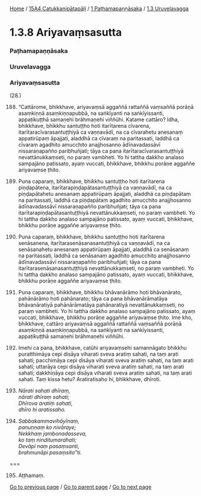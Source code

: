 
[Home](/) / [15A4 Catukkanipātapāḷi](/tipitaka/15A4.md) / [1 Paṭhamapaṇṇāsaka](/tipitaka/15A4/1.md) / [1.3 Uruvelavagga](/tipitaka/15A4/1/1.3.md)

# 1.3.8 Ariyavaṃsasutta

### Paṭhamapaṇṇāsaka

### Uruvelavagga

### Ariyavaṃsasutta

(28.)

188. “Cattārome, bhikkhave, ariyavaṃsā aggaññā rattaññā vaṃsaññā porāṇā asaṃkiṇṇā asaṃkiṇṇapubbā, na saṅkīyanti na saṅkīyissanti, appaṭikuṭṭhā samaṇehi brāhmaṇehi viññūhi. Katame cattāro? Idha, bhikkhave, bhikkhu santuṭṭho hoti itarītarena cīvarena, itarītaracīvarasantuṭṭhiyā ca vaṇṇavādī, na ca cīvarahetu anesanaṃ appatirūpaṃ āpajjati, aladdhā ca cīvaraṃ na paritassati, laddhā ca cīvaraṃ agadhito amucchito anajjhosanno ādīnavadassāvī nissaraṇapañño paribhuñjati; tāya ca pana itarītaracīvarasantuṭṭhiyā nevattānukkaṃseti, no paraṃ vambheti. Yo hi tattha dakkho analaso sampajāno patissato, ayaṃ vuccati, bhikkhave, bhikkhu porāṇe aggaññe ariyavaṃse ṭhito.

189. Puna caparaṃ, bhikkhave, bhikkhu santuṭṭho hoti itarītarena piṇḍapātena, itarītarapiṇḍapātasantuṭṭhiyā ca vaṇṇavādī, na ca piṇḍapātahetu anesanaṃ appatirūpaṃ āpajjati, aladdhā ca piṇḍapātaṃ na paritassati, laddhā ca piṇḍapātaṃ agadhito amucchito anajjhosanno ādīnavadassāvī nissaraṇapañño paribhuñjati; tāya ca pana itarītarapiṇḍapātasantuṭṭhiyā nevattānukkaṃseti, no paraṃ vambheti. Yo hi tattha dakkho analaso sampajāno patissato, ayaṃ vuccati, bhikkhave, bhikkhu porāṇe aggaññe ariyavaṃse ṭhito.

190. Puna caparaṃ, bhikkhave, bhikkhu santuṭṭho hoti itarītarena senāsanena, itarītarasenāsanasantuṭṭhiyā ca vaṇṇavādī, na ca senāsanahetu anesanaṃ appatirūpaṃ āpajjati, aladdhā ca senāsanaṃ na paritassati, laddhā ca senāsanaṃ agadhito amucchito anajjhosanno ādīnavadassāvī nissaraṇapañño paribhuñjati; tāya ca pana itarītarasenāsanasantuṭṭhiyā nevattānukkaṃseti, no paraṃ vambheti. Yo hi tattha dakkho analaso sampajāno patissato, ayaṃ vuccati, bhikkhave, bhikkhu porāṇe aggaññe ariyavaṃse ṭhito.

191. Puna caparaṃ, bhikkhave, bhikkhu bhāvanārāmo hoti bhāvanārato, pahānārāmo hoti pahānarato; tāya ca pana bhāvanārāmatāya bhāvanāratiyā pahānārāmatāya pahānaratiyā nevattānukkaṃseti, no paraṃ vambheti. Yo hi tattha dakkho analaso sampajāno patissato, ayaṃ vuccati, bhikkhave, bhikkhu porāṇe aggaññe ariyavaṃse ṭhito. Ime kho, bhikkhave, cattāro ariyavaṃsā aggaññā rattaññā vaṃsaññā porāṇā asaṃkiṇṇā asaṃkiṇṇapubbā, na saṅkīyanti na saṅkīyissanti, appaṭikuṭṭhā samaṇehi brāhmaṇehi viññūhi.

192. Imehi ca pana, bhikkhave, catūhi ariyavaṃsehi samannāgato bhikkhu puratthimāya cepi disāya viharati sveva aratiṃ sahati, na taṃ arati sahati; pacchimāya cepi disāya viharati sveva aratiṃ sahati, na taṃ arati sahati; uttarāya cepi disāya viharati sveva aratiṃ sahati, na taṃ arati sahati; dakkhiṇāya cepi disāya viharati sveva aratiṃ sahati, na taṃ arati sahati. Taṃ kissa hetu? Aratiratisaho hi, bhikkhave, dhīroti.

193. _Nārati sahati dhīraṃ,_  
_nārati dhīraṃ sahati;_  
_Dhīrova aratiṃ sahati,_  
_dhīro hi aratissaho._  


194. _Sabbakammavihāyīnaṃ,_  
_panuṇṇaṃ ko nivāraye;_  
_Nekkhaṃ jambonadasseva,_  
_ko taṃ ninditumarahati;_  
_Devāpi naṃ pasaṃsanti,_  
_brahmunāpi pasaṃsito”ti._  


===

195. Aṭṭhamaṃ.



[Go to previous page](/tipitaka/15A4/1/1.3/1.3.7.md) / [Go to parent page](/tipitaka/15A4/1/1.3.md) / [Go to next page](/tipitaka/15A4/1/1.3/1.3.9.md)


